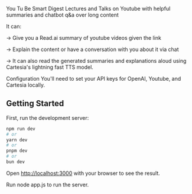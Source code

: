You Tu Be Smart
Digest Lectures and Talks on Youtube with helpful summaries and chatbot q&a over long content

It can:

→ Give you a Read.ai summary of youtube videos given the link

→ Explain the content or have a conversation with you about it via chat

→ It can also read the generated summaries and explanations aloud using Cartesia's lightning fast TTS model.

Configuration
You'll need to set your API keys for OpenAI, Youtube, and Cartesia locally.

## Getting Started

First, run the development server:

```bash
npm run dev
# or
yarn dev
# or
pnpm dev
# or
bun dev
```

Open [http://localhost:3000](http://localhost:3000) with your browser to see the result.

Run node app.js to run the server.
